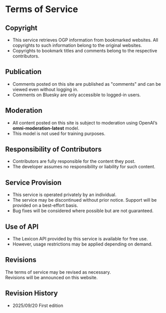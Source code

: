 # Terms of Service

## Copyright
- This service retrieves OGP information from bookmarked websites. All copyrights to such information belong to the original websites.  
- Copyrights to bookmark titles and comments belong to the respective contributors.  

## Publication
- Comments posted on this site are published as "comments" and can be viewed even without logging in.  
- Comments on Bluesky are only accessible to logged-in users.  

## Moderation
- All content posted on this site is subject to moderation using OpenAI’s **omni-moderation-latest** model.  
- This model is not used for training purposes.  

## Responsibility of Contributors
- Contributors are fully responsible for the content they post.  
- The developer assumes no responsibility or liability for such content.  

## Service Provision
- This service is operated privately by an individual.  
- The service may be discontinued without prior notice. Support will be provided on a best-effort basis.  
- Bug fixes will be considered where possible but are not guaranteed.  

## Use of API
- The Lexicon API provided by this service is available for free use.  
- However, usage restrictions may be applied depending on demand.  

## Revisions
The terms of service may be revised as necessary.  
Revisions will be announced on this website.  

## Revision History
- 2025/09/20 First edition
